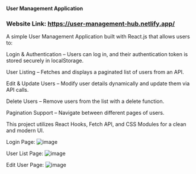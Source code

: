 #### User Management Application

### Website Link: https://user-management-hub.netlify.app/

A simple User Management Application built with React.js that allows users to:

Login & Authentication – Users can log in, and their authentication token is stored securely in localStorage.

User Listing – Fetches and displays a paginated list of users from an API.

Edit & Update Users – Modify user details dynamically and update them via API calls.

Delete Users – Remove users from the list with a delete function.

Pagination Support – Navigate between different pages of users.

This project utilizes React Hooks, Fetch API, and CSS Modules for a clean and modern UI. 

Login Page: ![image](https://github.com/user-attachments/assets/e3e269c8-6ed5-40e6-9a04-fbe1dd8aac9c)

User List Page: ![image](https://github.com/user-attachments/assets/6ebcb4a7-113a-432a-8ad9-98ba42483a79)

Edit User Page: ![image](https://github.com/user-attachments/assets/7ae5d201-1138-43f0-93ae-c51e619fca81)

